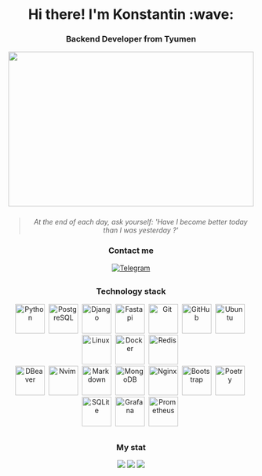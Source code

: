 <div id="header" align="center">
    <h1>Hi there! I'm Konstantin :wave: </h1>
    <h3><b>Backend Developer from Tyumen</b></h3>
</div>

<div align="center">
  <img src="https://media.giphy.com/media/dWesBcTLavkZuG35MI/giphy.gif" width="500" height="315"/>
</div>
<h3></h3>
<div align="center">
    <blockquote><i>At the end of each day, ask yourself: 'Have I become better today than I was yesterday ?'</i></blockquote>
</div>

<div id="contact me" align="center">
    <h3>Сontact me</h3>
    <a href="https://t.me/Konstant1no72">
        <img src="https://img.shields.io/badge/Telegram-blue?style=for-the-badge&logo=telegram&logoColor=white" alt="Telegram"/>
    </a>
    <h2></h2>
</div>

<div id="technology stack" align="center">
    <h3>Technology stack</h3>
    <div>
        <img src="https://cdn.jsdelivr.net/gh/devicons/devicon@latest/icons/python/python-original-wordmark.svg" title="Python" width="60" height="60"/>&nbsp;
        <img src="https://cdn.jsdelivr.net/gh/devicons/devicon@latest/icons/postgresql/postgresql-original.svg" title="PostgreSQL" width="60" height="60"/>&nbsp;
        <img src="https://cdn.jsdelivr.net/gh/devicons/devicon@latest/icons/django/django-plain.svg" title="Django" width="60" height="60"/>&nbsp;
        <img src="https://cdn.jsdelivr.net/gh/devicons/devicon@latest/icons/fastapi/fastapi-original.svg" title="Fastapi" width="60" height="60"/>&nbsp;
        <img src="https://cdn.jsdelivr.net/gh/devicons/devicon@latest/icons/git/git-original-wordmark.svg" title="Git" width="60" height="60"/>&nbsp;
        <img src="https://cdn.jsdelivr.net/gh/devicons/devicon@latest/icons/github/github-original-wordmark.svg" title="GitHub" width="60" height="60"/>&nbsp;
        <img src="https://cdn.jsdelivr.net/gh/devicons/devicon@latest/icons/ubuntu/ubuntu-original.svg" title="Ubuntu" width="60" height="60"/>&nbsp;
        <img src="https://cdn.jsdelivr.net/gh/devicons/devicon@latest/icons/linux/linux-original.svg" title="Linux" width="60" height="60"/>&nbsp;
        <img src="https://cdn.jsdelivr.net/gh/devicons/devicon@latest/icons/docker/docker-original.svg" title="Docker" width="60" height="60"/>&nbsp;
        <img src="https://cdn.jsdelivr.net/gh/devicons/devicon@latest/icons/redis/redis-original-wordmark.svg" title="Redis" width="60" height="60"/>&nbsp;
    </div>
    <div>
        <img src="https://cdn.jsdelivr.net/gh/devicons/devicon@latest/icons/dbeaver/dbeaver-original.svg" title="DBeaver" width="60" height="60"/>&nbsp;
        <img src="https://cdn.jsdelivr.net/gh/devicons/devicon@latest/icons/neovim/neovim-original-wordmark.svg" title="Nvim" width="60" height="60"/>&nbsp;
        <img src="https://cdn.jsdelivr.net/gh/devicons/devicon@latest/icons/markdown/markdown-original.svg" title="Markdown" width="60" height="60"/>&nbsp;
        <img src="https://cdn.jsdelivr.net/gh/devicons/devicon@latest/icons/mongodb/mongodb-original.svg" title="MongoDB" width="60" height="60"/>&nbsp;
        <img src="https://cdn.jsdelivr.net/gh/devicons/devicon@latest/icons/nginx/nginx-original.svg" title="Nginx" width="60" height="60"/>&nbsp;
        <img src="https://cdn.jsdelivr.net/gh/devicons/devicon@latest/icons/bootstrap/bootstrap-original-wordmark.svg" title="Bootstrap" width="60" height="60"/>&nbsp;
        <img src="https://cdn.jsdelivr.net/gh/devicons/devicon@latest/icons/poetry/poetry-original.svg" title="Poetry" width="60" height="60"/>&nbsp;
        <img src="https://cdn.jsdelivr.net/gh/devicons/devicon@latest/icons/sqlite/sqlite-original.svg" title="SQLite" width="60" height="60"/>&nbsp;
        <img src="https://cdn.jsdelivr.net/gh/devicons/devicon@latest/icons/grafana/grafana-original.svg" title="Grafana" width="60" height="60"/>&nbsp;
        <img src="https://cdn.jsdelivr.net/gh/devicons/devicon@latest/icons/prometheus/prometheus-original.svg" title="Prometheus" width="60" height="60"/>&nbsp;
    </div>
</div>

<h2></h2>
<div id="stat" align="center">
    <h3>My stat</h3>
    <img src="https://github-profile-summary-cards.vercel.app/api/cards/profile-details?username=Bojchenko-Konstantin&theme=vue"/>
    <img src="https://github-profile-summary-cards.vercel.app/api/cards/most-commit-language?username=Bojchenko-Konstantin&theme=vue"/>
    <img src="https://github-profile-summary-cards.vercel.app/api/cards/stats?username=Bojchenko-Konstantin&theme=vue"/>
</div>
